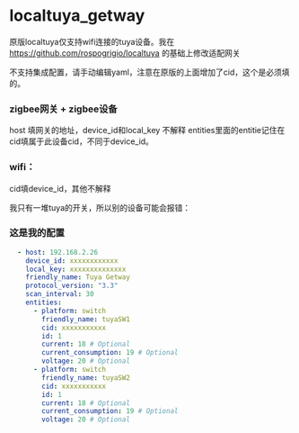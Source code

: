 # localtuya_getway

原版localtuya仅支持wifi连接的tuya设备。我在 https://github.com/rospogrigio/localtuya 的基础上修改适配网关

不支持集成配置，请手动编辑yaml，注意在原版的上面增加了cid，这个是必须填的。

### zigbee网关 + zigbee设备
host 填网关的地址，device_id和local_key 不解释
entities里面的entitie记住在cid填属于此设备cid，不同于device_id。
### wifi：
cid填device_id，其他不解释

我只有一堆tuya的开关，所以别的设备可能会报错：

### 这是我的配置
```yaml
  - host: 192.168.2.26
    device_id: xxxxxxxxxxxx
    local_key: xxxxxxxxxxxxxx
    friendly_name: Tuya Getway
    protocol_version: "3.3"
    scan_interval: 30
    entities:
      - platform: switch
        friendly_name: tuyaSW1
        cid: xxxxxxxxxxx
        id: 1
        current: 18 # Optional
        current_consumption: 19 # Optional
        voltage: 20 # Optional
      - platform: switch
        friendly_name: tuyaSW2
        cid: xxxxxxxxxxx
        id: 1
        current: 18 # Optional
        current_consumption: 19 # Optional
        voltage: 20 # Optional
```
